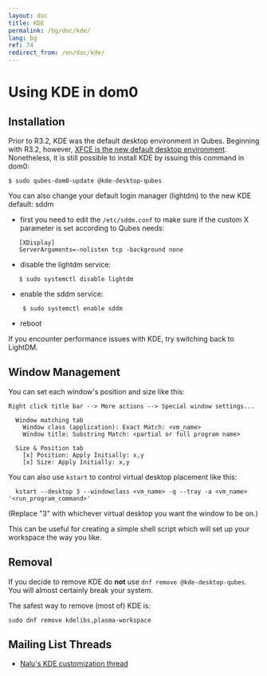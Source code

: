 ```yaml
---
layout: doc
title: KDE
permalink: /bg/doc/kde/
lang: bg
ref: 74
redirect_from: /en/doc/kde/
---
```


Using KDE in dom0
=================

Installation
------------

Prior to R3.2, KDE was the default desktop environment in Qubes. Beginning with
R3.2, however, [XFCE is the new default desktop environment](/bg/doc/releases/3.2/release-notes/). Nonetheless, it is
still possible to install KDE by issuing this command in dom0:

    $ sudo qubes-dom0-update @kde-desktop-qubes

You can also change your default login manager (lightdm) to the new KDE default: sddm

 * first you need to edit the `/etc/sddm.conf` to make sure if the custom X parameter is set according to Qubes needs:

~~~
   [XDisplay]
   ServerArguments=-nolisten tcp -background none
~~~

 * disable the lightdm service:

~~~  
   $ sudo systemctl disable lightdm
~~~  

 * enable the sddm service:

~~~
    $ sudo systemctl enable sddm
~~~

 * reboot

If you encounter performance issues with KDE, try switching back to LightDM.

Window Management
-----------------

You can set each window's position and size like this:

~~~
Right click title bar --> More actions --> Special window settings...

  Window matching tab
    Window class (application): Exact Match: <vm_name>
    Window title: Substring Match: <partial or full program name>

  Size & Position tab
    [x] Position: Apply Initially: x,y
    [x] Size: Apply Initially: x,y
~~~

You can also use `kstart` to control virtual desktop placement like this:

~~~
  kstart --desktop 3 --windowclass <vm_name> -q --tray -a <vm_name> '<run_program_command>'
~~~

(Replace "3" with whichever virtual desktop you want the window to be
on.)

This can be useful for creating a simple shell script which will set up your
workspace the way you like.

Removal
------------

If you decide to remove KDE do **not** use `dnf remove @kde-desktop-qubes`. You will almost certainly break your system.

The safest way to remove (most of) KDE is:
~~~
sudo dnf remove kdelibs,plasma-workspace
~~~


Mailing List Threads
--------------------

 * [Nalu's KDE customization thread](https://groups.google.com/d/topic/qubes-users/KhfzF19NG1s/discussion)

